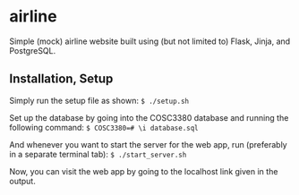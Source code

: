 # airline
Simple (mock) airline website built using (but not limited to) Flask, Jinja, and PostgreSQL.

## Installation, Setup
Simply run the setup file as shown:
`$ ./setup.sh`

Set up the database by going into the COSC3380 database and running the following command:
`$ COSC3380=# \i database.sql`

And whenever you want to start the server for the web app, run (preferably in a separate terminal tab):
`$ ./start_server.sh`

Now, you can visit the web app by going to the localhost link given in the output.